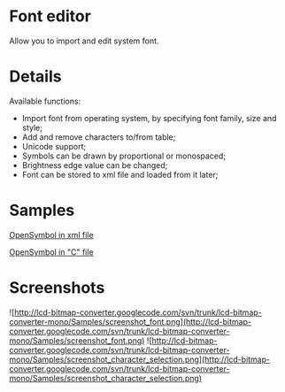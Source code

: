 # Font editor #

Allow you to import and edit system font.

# Details #

Available functions:
  * Import font from operating system, by specifying font family, size and style;
  * Add and remove characters to/from table;
  * Unicode support;
  * Symbols can be drawn by proportional or monospaced;
  * Brightness edge value can be changed;
  * Font can be stored to xml file and loaded from it later;

# Samples #
[OpenSymbol in xml file](http://lcd-bitmap-converter.googlecode.com/svn/trunk/lcd-bitmap-converter-mono/Samples/opensymbol.xml)

[OpenSymbol in "C" file](http://lcd-bitmap-converter.googlecode.com/svn/trunk/lcd-bitmap-converter-mono/Samples/opensymbol.c)

# Screenshots #

![http://lcd-bitmap-converter.googlecode.com/svn/trunk/lcd-bitmap-converter-mono/Samples/screenshot_font.png](http://lcd-bitmap-converter.googlecode.com/svn/trunk/lcd-bitmap-converter-mono/Samples/screenshot_font.png)
![http://lcd-bitmap-converter.googlecode.com/svn/trunk/lcd-bitmap-converter-mono/Samples/screenshot_character_selection.png](http://lcd-bitmap-converter.googlecode.com/svn/trunk/lcd-bitmap-converter-mono/Samples/screenshot_character_selection.png)